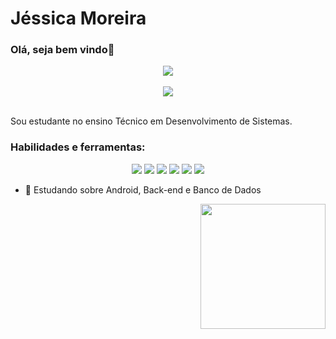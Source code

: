 <h1>Jéssica Moreira</h1> 
<h3>Olá, seja bem vindo👋</h3>
<div align="center">
  <a href="https://github.com/JessicaMoreiraS">
    <img align="center" src="https://github-readme-stats.vercel.app/api?username=JessicaMoreiraS&show_icons=true&hide=contribs,prs&cache_seconds=86400&theme=radical"/>
  </a>
</div>
</br>
<div align="center">
  <a href="https://github.com/JessicaMoreiraS">
    <img align="center" src= "https://github-readme-stats.vercel.app/api/top-langs/?username=JessicaMoreiraS&hide=css,html&theme=tokyonight" />
  </a>
</div>
</br>

<p>Sou estudante no ensino Técnico em Desenvolvimento de Sistemas.</p>

<h3>Habilidades e ferramentas:</h3>
<p align="center">
  <img src="https://img.shields.io/badge/Java-ED8B00?style=for-the-badge&logo=openjdk&logoColor=white"/> 
  <img src="https://img.shields.io/badge/JavaScript-F7DF1E?style=for-the-badge&logo=javascript&logoColor=black"/>
  <img src="https://img.shields.io/badge/HTML5-E34F26?style=for-the-badge&logo=html5&logoColor=white"/>
  <img src="https://img.shields.io/badge/CSS3-1572B6?style=for-the-badge&logo=css3&logoColor=white"/>
  <img src="https://img.shields.io/badge/Eclipse-2C2255?style=for-the-badge&logo=eclipse&logoColor=white"/>
  <img src="https://img.shields.io/badge/Visual_Studio_Code-0078D4?style=for-the-badge&logo=visual%20studio%20code&logoColor=white"/>
</p>
  
          
- 🌱 Estudando sobre Android, Back-end e Banco de Dados
<div align="right">
  <img src="https://user-images.githubusercontent.com/100448388/220744438-9e5dbc81-1eeb-4e07-bfca-74dd4adbbf4f.gif" width="200px" >
</div>
